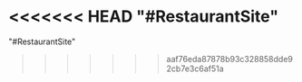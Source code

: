 <<<<<<< HEAD
"#RestaurantSite" 
=======
"#RestaurantSite" 
>>>>>>> aaf76eda87878b93c328858dde92cb7e3c6af51a
